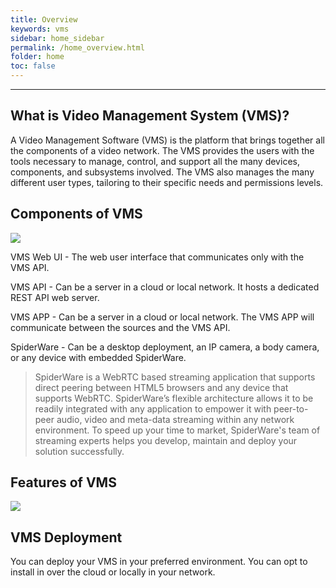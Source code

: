 ```yaml
---
title: Overview
keywords: vms
sidebar: home_sidebar
permalink: /home_overview.html
folder: home
toc: false
---
```


------



## What is Video Management System (VMS)?

A Video Management Software (VMS) is the platform that brings together all the components of a video network. The VMS provides the users with the tools necessary to manage, control, and support all the many devices, components, and subsystems involved. The VMS also manages the many different user types, tailoring to their specific needs and permissions levels.



## Components of VMS

![](images/userguide/components.jpg)

VMS Web UI - The web user interface that communicates only with the VMS API.

VMS API - Can be a server in a cloud or local network. It hosts a dedicated REST API web server. 

VMS APP - Can be a server in a cloud or local network. The VMS APP will communicate between the sources and the VMS API.

SpiderWare - Can be a desktop deployment, an IP camera, a body camera, or any device with embedded SpiderWare.



> SpiderWare is a WebRTC based streaming application that supports direct peering between HTML5 browsers and any device that supports WebRTC. SpiderWare’s flexible architecture allows it to be readily integrated with any application to empower it  with peer-to-peer audio, video and meta-data streaming within any network environment.  To speed up your time to market, SpiderWare's team of streaming experts helps you develop, maintain and deploy your solution successfully.
>



## Features of VMS

![](images/userguide/features.jpg)









## VMS Deployment

You can deploy your VMS in your preferred environment. You can opt to install in over the cloud or locally in your network.
